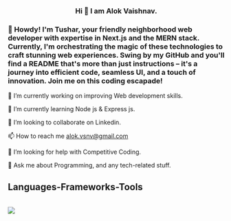 
<h3 align="center">
   Hi 👋 I am Alok Vaishnav.
</h3>

<h3>👋 Howdy! I'm Tushar, your friendly neighborhood web developer with expertise in Next.js and the MERN stack. Currently, I'm orchestrating the magic of these technologies to craft stunning web experiences. Swing by my GitHub and you'll find a README that's more than just instructions – it's a journey into efficient code, seamless UI, and a touch of innovation. Join me on this coding escapade!</h3>
                       
 🔭 I’m currently working on improving Web development skills.
 
 🌱 I’m currently learning Node js & Express js.
 
👯 I’m looking to collaborate on Linkedin.

📫 How to reach me alok.vsnv@gmail.com

🤔 I’m looking for help with Competitive Coding.

 💬 Ask me about Programming, and any tech-related stuff.
 

</div>


<h2 > Languages-Frameworks-Tools </h2>

<br/>

<div >
    <img src="https://skillicons.dev/icons?i=mongodb,express,react,nodejs,redux,graphql,git,github,html,css,javascript,php,docker" /><br>
</div>





